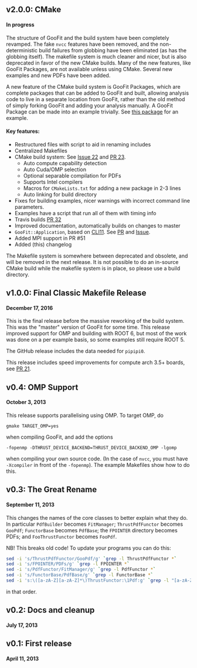 


## v2.0.0: CMake
#### In progress

The structure of GooFit and the build system have been completely revamped. The fake `nvcc` features have been removed, and the non-deterministic build failures from globbing have been eliminated (as has the globbing itself). The makefile system is much cleaner and nicer, but is also deprecated in favor of the new CMake builds. Many of the new features, like GooFit Packages, are not available unless using CMake. Several new examples and new PDFs have been added.

A new feature of the CMake build system is GooFit Packages, which are complete packages that can be added to GooFit and built, allowing analysis code to live in a separate location from GooFit, rather than the old method of simply forking GooFit and adding your analysis manually. A GooFit Package can be made into an example trivially. See [this package](https://github.com/maddocbf/goofit_KKPiPi) for an example.

#### Key features:

* Restructured files with script to aid in renaming includes
* Centralized Makefiles
* CMake build system: See [Issue 22](https://github.com/GooFit/GooFit/issues/22) and [PR 23](https://github.com/GooFit/GooFit/pull/23).
  * Auto compute capability detection
  * Auto Cuda/OMP selection
  * Optional separable compilation for PDFs
  * Supports Intel compilers
  * Macros for `CMakeLists.txt` for adding a new package in 2-3 lines
  * Auto linking for build directory
* Fixes for building examples, nicer warnings with incorrect command line parameters.
* Examples have a script that run all of them with timing info
* Travis builds [PR 32](https://github.com/GooFit/GooFit/pull/32)
* Improved documentation, automatically builds on changes to master
* `GooFit::Application`, based on [CLI11](https://github.com/CLIUtils/CLI11). See [PR](https://github.com/GooFit/GooFit/pull/36) and [Issue](https://github.com/GooFit/GooFit/issues/33).
* Added MPI support in PR #51
* Added (this) changelog

The Makefile system is somewhere between deprecated and obsolete, and will be removed in the next release. It is not possible to do an in-source CMake build while the makefile system is in place, so please use a build directory.

## v1.0.0: Final Classic Makefile Release
#### December 17, 2016

This is the final release before the massive reworking of the build system. This was the "master" version of GooFit for some time. This release improved support for OMP and building with ROOT 6, but most of the work was done on a per example basis, so some examples still require ROOT 5.

The GitHub release includes the data needed for `pipipi0`.

This release includes speed improvements for compute arch 3.5+ boards, see [PR 21](https://github.com/GooFit/GooFit/pull/21). 

## v0.4: OMP Support
#### October 3, 2013

This release supports parallelising using OMP. To target OMP, do

```
gmake TARGET_OMP=yes
```

when compiling GooFit, and add the options

```
-fopenmp -DTHRUST_DEVICE_BACKEND=THRUST_DEVICE_BACKEND_OMP -lgomp
```

when compiling your own source code. (In the case of `nvcc`, you must have `-Xcompiler` in front of the `-fopenmp`). The example Makefiles show how to do this. 



## v0.3: The Great Rename
#### September 11, 2013

This changes the names of the core classes to better explain what they do. In particular `PdfBuilder` becomes `FitManager`; `ThrustPdfFunctor` becomes `GooPdf`; `FunctorBase` becomes `PdfBase`; the `FPOINTER` directory becomes PDFs; and `FooThrustFunctor` becomes `FooPdf`. 

NB! This breaks old code! To update your programs you can do this:

```bash
sed -i 's/ThrustPdfFunctor/GooPdf/g' `grep -l ThrustPdfFunctor *`
sed -i 's/FPOINTER/PDFs/g' `grep -l FPOINTER *`
sed -i 's/PdfFunctor/FitManager/g' `grep -l PdfFunctor *`
sed -i 's/FunctorBase/PdfBase/g' `grep -l FunctorBase *`
sed -i 's:\([a-zA-Z][a-zA-Z]*\)ThrustFunctor:\1Pdf:g' `grep -l "[a-zA-Z][a-zA-Z]*ThrustFunctor" *`
```

in that order. 

## v0.2: Docs and cleanup
#### July 17, 2013

## v0.1: First release
#### April 11, 2013

